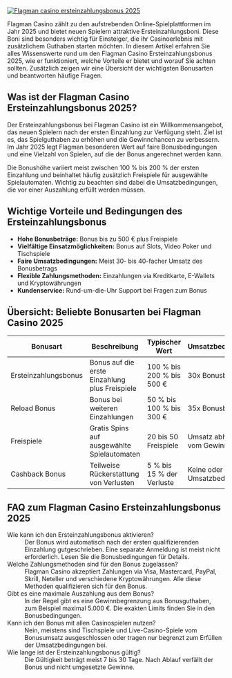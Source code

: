 [![Flagman casino ersteinzahlungsbonus 2025](https://123-caf.pages.dev/gitsignup.png)](https://vrmoo.ru/Bt82HjjY)

<p>Flagman Casino zählt zu den aufstrebenden Online-Spielplattformen im Jahr 2025 und bietet neuen Spielern attraktive Ersteinzahlungsboni. Diese Boni sind besonders wichtig für Einsteiger, die ihr Casinoerlebnis mit zusätzlichem Guthaben starten möchten. In diesem Artikel erfahren Sie alles Wissenswerte rund um den Flagman Casino Ersteinzahlungsbonus 2025, wie er funktioniert, welche Vorteile er bietet und worauf Sie achten sollten. Zusätzlich zeigen wir eine Übersicht der wichtigsten Bonusarten und beantworten häufige Fragen.</p>  <h2>Was ist der Flagman Casino Ersteinzahlungsbonus 2025?</h2> <p>Der Ersteinzahlungsbonus bei Flagman Casino ist ein Willkommensangebot, das neuen Spielern nach der ersten Einzahlung zur Verfügung steht. Ziel ist es, das Spielguthaben zu erhöhen und die Gewinnchancen zu verbessern. Im Jahr 2025 legt Flagman besonderen Wert auf faire Bonusbedingungen und eine Vielzahl von Spielen, auf die der Bonus angerechnet werden kann.</p> <p>Die Bonushöhe variiert meist zwischen 100 % bis 200 % der ersten Einzahlung und beinhaltet häufig zusätzlich Freispiele für ausgewählte Spielautomaten. Wichtig zu beachten sind dabei die Umsatzbedingungen, die vor einer Auszahlung erfüllt werden müssen.</p>  <h2>Wichtige Vorteile und Bedingungen des Ersteinzahlungsbonus</h2> <ul> <li><strong>Hohe Bonusbeträge:</strong> Bonus bis zu 500 € plus Freispiele</li> <li><strong>Vielfältige Einsatzmöglichkeiten:</strong> Bonus auf Slots, Video Poker und Tischspiele</li> <li><strong>Faire Umsatzbedingungen:</strong> Meist 30- bis 40-facher Umsatz des Bonusbetrags</li> <li><strong>Flexible Zahlungsmethoden:</strong> Einzahlungen via Kreditkarte, E-Wallets und Kryptowährungen</li> <li><strong>Kundenservice:</strong> Rund-um-die-Uhr Support bei Fragen zum Bonus</li> </ul>  <h2>Übersicht: Beliebte Bonusarten bei Flagman Casino 2025</h2> <table> <thead> <tr> <th>Bonusart</th> <th>Beschreibung</th> <th>Typischer Wert</th> <th>Umsatzbedingungen</th> </tr> </thead> <tbody> <tr> <td>Ersteinzahlungsbonus</td> <td>Bonus auf die erste Einzahlung plus Freispiele</td> <td>100 % bis 200 % bis 500 €</td> <td>30x Bonusbetrag</td> </tr> <tr> <td>Reload Bonus</td> <td>Bonus bei weiteren Einzahlungen</td> <td>50 % bis 100 % bis 300 €</td> <td>35x Bonusbetrag</td> </tr> <tr> <td>Freispiele</td> <td>Gratis Spins auf ausgewählte Spielautomaten</td> <td>20 bis 50 Freispiele</td> <td>Umsatz abhängig vom Gewinn</td> </tr> <tr> <td>Cashback Bonus</td> <td>Teilweise Rückerstattung von Verlusten</td> <td>5 % bis 15 % der Verluste</td> <td>Keine oder geringe Umsatzbedingungen</td> </tr> </tbody> </table>  <h2>FAQ zum Flagman Casino Ersteinzahlungsbonus 2025</h2> <dl> <dt>Wie kann ich den Ersteinzahlungsbonus aktivieren?</dt> <dd>Der Bonus wird automatisch nach der ersten qualifizierenden Einzahlung gutgeschrieben. Eine separate Anmeldung ist meist nicht erforderlich. Lesen Sie die Bonusbedingungen für Details.</dd>  <dt>Welche Zahlungsmethoden sind für den Bonus zugelassen?</dt> <dd>Flagman Casino akzeptiert Zahlungen via Visa, Mastercard, PayPal, Skrill, Neteller und verschiedene Kryptowährungen. Alle diese Methoden qualifizieren sich für den Bonus.</dd>  <dt>Gibt es eine maximale Auszahlung aus dem Bonus?</dt> <dd>In der Regel gibt es eine Gewinnbegrenzung aus Bonusguthaben, zum Beispiel maximal 5.000 €. Die exakten Limits finden Sie in den Bonusbedingungen.</dd>  <dt>Kann ich den Bonus mit allen Casinospielen nutzen?</dt> <dd>Nein, meistens sind Tischspiele und Live-Casino-Spiele vom Bonusumsatz ausgeschlossen oder tragen nur begrenzt zum Erfüllen der Umsatzbedingungen bei.</dd>  <dt>Wie lange ist der Ersteinzahlungsbonus gültig?</dt> <dd>Die Gültigkeit beträgt meist 7 bis 30 Tage. Nach Ablauf verfällt der Bonus und nicht umgesetzte Gewinne.</dd> </dl>